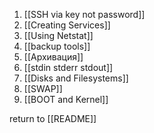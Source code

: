 1. [[SSH via key not password]]
2. [[Creating Services]]
3. [[Using Netstat]]
4. [[backup tools]]
5. [[Архивация]]
6. [[stdin stderr stdout]]
7. [[Disks and Filesystems]]
8. [[SWAP]]
9. [[BOOT and Kernel]]



return to [[README]]